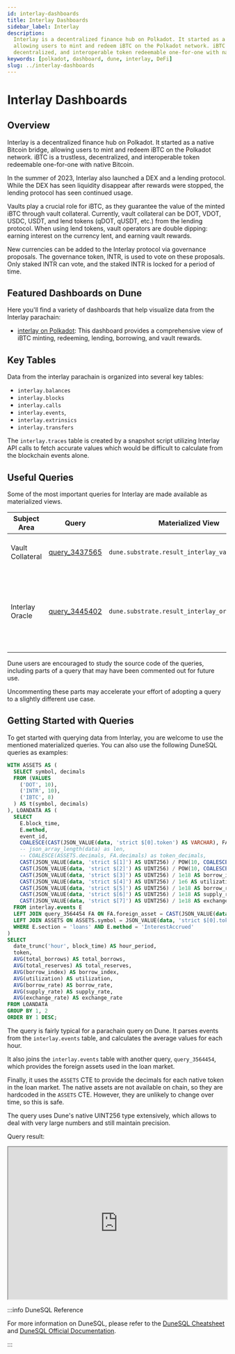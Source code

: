 ```yaml
---
id: interlay-dashboards
title: Interlay Dashboards
sidebar_label: Interlay
description:
  Interlay is a decentralized finance hub on Polkadot. It started as a native Bitcoin bridge,
  allowing users to mint and redeem iBTC on the Polkadot network. iBTC is a trustless,
  decentralized, and interoperable token redeemable one-for-one with native Bitcoin.
keywords: [polkadot, dashboard, dune, interlay, DeFi]
slug: ../interlay-dashboards
---
```


# Interlay Dashboards

## Overview

Interlay is a decentralized finance hub on Polkadot. It started as a native Bitcoin bridge, allowing
users to mint and redeem iBTC on the Polkadot network. iBTC is a trustless, decentralized, and
interoperable token redeemable one-for-one with native Bitcoin.

In the summer of 2023, Interlay also launched a DEX and a lending protocol. While the DEX has seen
liquidity disappear after rewards were stopped, the lending protocol has seen continued usage.

Vaults play a crucial role for iBTC, as they guarantee the value of the minted iBTC through vault
collateral. Currently, vault collateral can be DOT, VDOT, USDC, USDT, and lend tokens (qDOT, qUSDT,
etc.) from the lending protocol. When using lend tokens, vault operators are double dipping: earning
interest on the currency lent, and earning vault rewards.

New currencies can be added to the Interlay protocol via governance proposals. The governance token,
INTR, is used to vote on these proposals. Only staked INTR can vote, and the staked INTR is locked
for a period of time.

## Featured Dashboards on Dune

Here you'll find a variety of dashboards that help visualize data from the Interlay parachain:

- [interlay on Polkadot](https://dune.com/substrate/polkadot-interlay): This dashboard provides a
  comprehensive view of iBTC minting, redeeming, lending, borrowing, and vault rewards.

## Key Tables

Data from the interlay parachain is organized into several key tables:

- `interlay.balances`
- `interlay.blocks`
- `interlay.calls`
- `interlay.events`,
- `interlay.extrinsics`
- `interlay.transfers`

The `interlay.traces` table is created by a snapshot script utilizing Interlay API calls to fetch
accurate values which would be difficult to calculate from the blockchain events alone.

## Useful Queries

Some of the most important queries for Interlay are made available as materialized views.

| Subject Area     | Query                                             | Materialized View                               | Description                                                                |
| ---------------- | ------------------------------------------------- | ----------------------------------------------- | -------------------------------------------------------------------------- |
| Vault Collateral | [query_3437565](https://dune.com/queries/3437565) | `dune.substrate.result_interlay_vault_creation` | Provides vaults and their collateral.                                      |
| Interlay Oracle  | [query_3445402](https://dune.com/queries/3445402) | `dune.substrate.result_interlay_oracle`         | Provides hourly oracle values for all currencies present on the parachain. |

Dune users are encouraged to study the source code of the queries, including parts of a query that
may have been commented out for future use.

Uncommenting these parts may accelerate your effort of adopting a query to a slightly different use
case.

## Getting Started with Queries

To get started with querying data from Interlay, you are welcome to use the mentioned materialized
queries. You can also use the following DuneSQL queries as examples:

```sql title="Interlay Loan Market Data" showLineNumbers
WITH ASSETS AS (
  SELECT symbol, decimals
  FROM (VALUES
    ('DOT', 10),
    ('INTR', 10),
    ('IBTC', 8)
  ) AS t(symbol, decimals)
), LOANDATA AS (
  SELECT
    E.block_time,
    E.method,
    event_id,
    COALESCE(CAST(JSON_VALUE(data, 'strict $[0].token') AS VARCHAR), FA.symbol) AS token,
    -- json_array_length(data) as len,
    -- COALESCE(ASSETS.decimals, FA.decimals) as token_decimals,
    CAST(JSON_VALUE(data, 'strict $[1]') AS UINT256) / POW(10, COALESCE(ASSETS.decimals, FA.decimals)) AS total_borrows,
    CAST(JSON_VALUE(data, 'strict $[2]') AS UINT256) / POW(10, COALESCE(ASSETS.decimals, FA.decimals)) AS total_reserves,
    CAST(JSON_VALUE(data, 'strict $[3]') AS UINT256) / 1e18 AS borrow_index,
    CAST(JSON_VALUE(data, 'strict $[4]') AS UINT256) / 1e6 AS utilization,
    CAST(JSON_VALUE(data, 'strict $[5]') AS UINT256) / 1e18 AS borrow_rate,
    CAST(JSON_VALUE(data, 'strict $[6]') AS UINT256) / 1e18 AS supply_rate,
    CAST(JSON_VALUE(data, 'strict $[7]') AS UINT256) / 1e18 AS exchange_rate
  FROM interlay.events E
  LEFT JOIN query_3564454 FA ON FA.foreign_asset = CAST(JSON_VALUE(data, 'strict $[0].foreignAsset') AS INT)
  LEFT JOIN ASSETS ON ASSETS.symbol = JSON_VALUE(data, 'strict $[0].token')
  WHERE E.section = 'loans' AND E.method = 'InterestAccrued'
)
SELECT
  date_trunc('hour', block_time) AS hour_period,
  token,
  AVG(total_borrows) AS total_borrows,
  AVG(total_reserves) AS total_reserves,
  AVG(borrow_index) AS borrow_index,
  AVG(utilization) AS utilization,
  AVG(borrow_rate) AS borrow_rate,
  AVG(supply_rate) AS supply_rate,
  AVG(exchange_rate) AS exchange_rate
FROM LOANDATA
GROUP BY 1, 2
ORDER BY 1 DESC;


```

The query is fairly typical for a parachain query on Dune. It parses events from the
`interlay.events` table, and calculates the average values for each hour.

It also joins the `interlay.events` table with another query, `query_3564454`, which provides the
foreign assets used in the loan market.

Finally, it uses the `ASSETS` CTE to provide the decimals for each native token in the loan market.
The native assets are not available on chain, so they are hardcoded in the `ASSETS` CTE. However,
they are unlikely to change over time, so this is safe.

The query uses Dune's native UINT256 type extensively, which allows to deal with very large numbers
and still maintain precision.

Query result:

<iframe src="https://dune.com/embeds/3574287/6017896/" height="350" width="100%"></iframe>

:::info DuneSQL Reference

For more information on DuneSQL, please refer to the [DuneSQL Cheatsheet](../dunesql-cheatsheet.md)
and
[DuneSQL Official Documentation](https://docs.dune.com/query-engine/Functions-and-operators/index).

:::
